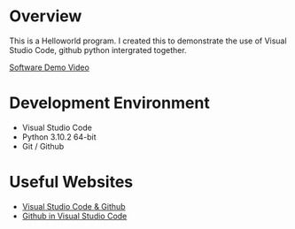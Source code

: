 # Overview
This is a Helloworld program. I created this to demonstrate the use of Visual Studio Code, github python intergrated together. 


[Software Demo Video](https://youtu.be/POm2MEIqog8)

# Development Environment

* Visual Studio Code
* Python 3.10.2 64-bit
* Git / Github


# Useful Websites

* [Visual Studio Code & Github](https://code.visualstudio.com/docs/editor/versioncontrol)
* [Github in Visual Studio Code](https://code.visualstudio.com/docs/editor/github)